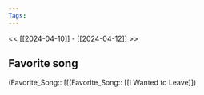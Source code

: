 ```yaml
---
Tags: 
---
```

 << [[2024-04-10]] - [[2024-04-12]] >> 
## Favorite song
(Favorite_Song:: [[(Favorite_Song:: [[I Wanted to Leave]])
